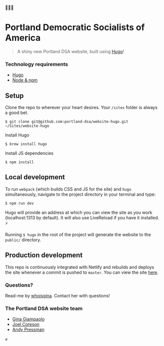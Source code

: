 🌹🌹🌹
# Portland Democratic Socialists of America
> A shiny new Portland DSA website, built using [Hugo](https://gohugo.io/)!

### Technology requirements

- [Hugo](https://gohugo.io/)
- [Node & npm](https://docs.npmjs.com/getting-started/installing-node)

## Setup
Clone the repo to wherever your heart desires. Your `/sites` folder is always a good bet.

```
$ git clone git@github.com:portland-dsa/website-hugo.git ~/Sites/website-hugo
```

Install Hugo

```
$ brew install hugo
```

Install JS dependencies

```
$ npm install
```

## Local development


To run `webpack` (which builds CSS and JS for the site) and `hugo`
simultaneously, navigate to the project directory in your terminal and type:

```
$ npm run dev
```

Hugo will provide an address at which you can view the site as you work
(localhost:1313 by default). It will also use LiveReload if you have it installed. ⚡

Running `$ hugo` in the root of the project will generate the website to the `public/` directory.

## Production development
This repo is continuously integrated with Netlify and rebuilds and deploys the
site whenever a commit is pushed to `master`. You can view the site
[here](http://portland-dsa.netlify.com).

### Questions?
Read-me by [whoisgina](https://github.com/whoisgina). Contact her with questions!

### The Portland DSA website team
- [Gina Giampaolo](https://github.com/whoisgina)
- [Joel Coreson](https://github.com/fumb1e)
- [Andy Pressman](https://github.com/andypressman)

✊
